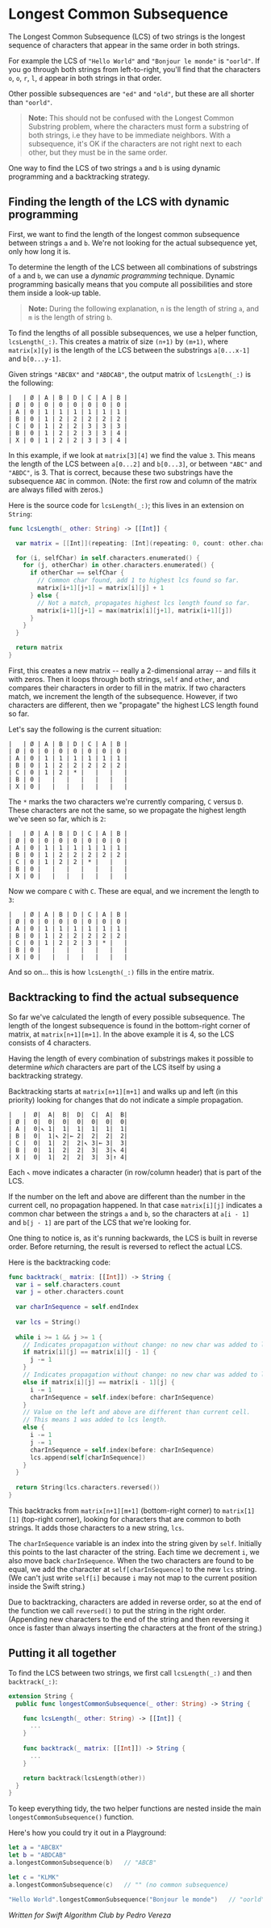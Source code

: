 # Longest Common Subsequence

The Longest Common Subsequence (LCS) of two strings is the longest sequence of characters that appear in the same order in both strings.

For example the LCS of `"Hello World"` and `"Bonjour le monde"` is `"oorld"`. If you go through both strings from left-to-right, you'll find that the characters `o`, `o`, `r`, `l`, `d` appear in both strings in that order.

Other possible subsequences are `"ed"` and `"old"`, but these are all shorter than `"oorld"`. 

> **Note:** This should not be confused with the Longest Common Substring problem, where the characters must form a substring of both strings, i.e they have to be immediate neighbors. With a subsequence, it's OK if the characters are not right next to each other, but they must be in the same order.

One way to find the LCS of two strings `a` and `b` is using dynamic programming and a backtracking strategy.

## Finding the length of the LCS with dynamic programming

First, we want to find the length of the longest common subsequence between strings `a` and `b`. We're not looking for the actual subsequence yet, only how long it is.

To determine the length of the LCS between all combinations of substrings of `a` and `b`, we can use a *dynamic programming* technique. Dynamic programming basically means that you compute all possibilities and store them inside a look-up table.

> **Note:** During the following explanation, `n` is the length of string `a`, and `m` is the length of string `b`.

To find the lengths of all possible subsequences, we use a helper function, `lcsLength(_:)`. This creates a matrix of size `(n+1)` by `(m+1)`, where `matrix[x][y]` is the length of the LCS between the substrings `a[0...x-1]` and `b[0...y-1]`.

Given strings `"ABCBX"` and `"ABDCAB"`, the output matrix of `lcsLength(_:)` is the following:

```
|   | Ø | A | B | D | C | A | B |
| Ø | 0 | 0 | 0 | 0 | 0 | 0 | 0 |
| A | 0 | 1 | 1 | 1 | 1 | 1 | 1 |  
| B | 0 | 1 | 2 | 2 | 2 | 2 | 2 |
| C | 0 | 1 | 2 | 2 | 3 | 3 | 3 |
| B | 0 | 1 | 2 | 2 | 3 | 3 | 4 |
| X | 0 | 1 | 2 | 2 | 3 | 3 | 4 |
```

In this example, if we look at `matrix[3][4]` we find the value `3`. This means the length of the LCS between `a[0...2]` and `b[0...3]`, or between `"ABC"` and `"ABDC"`, is 3. That is correct, because these two substrings have the subsequence `ABC` in common. (Note: the first row and column of the matrix are always filled with zeros.)

Here is the source code for `lcsLength(_:)`; this lives in an extension on `String`:

```swift
func lcsLength(_ other: String) -> [[Int]] {

  var matrix = [[Int]](repeating: [Int](repeating: 0, count: other.characters.count+1), count: self.characters.count+1)

  for (i, selfChar) in self.characters.enumerated() {
	for (j, otherChar) in other.characters.enumerated() {
	  if otherChar == selfChar {
		// Common char found, add 1 to highest lcs found so far.
		matrix[i+1][j+1] = matrix[i][j] + 1
	  } else {
		// Not a match, propagates highest lcs length found so far.
		matrix[i+1][j+1] = max(matrix[i][j+1], matrix[i+1][j])
	  }
	}
  }

  return matrix
}
```

First, this creates a new matrix -- really a 2-dimensional array -- and fills it with zeros. Then it loops through both strings, `self` and `other`, and compares their characters in order to fill in the matrix. If two characters match, we increment the length of the subsequence. However, if two characters are different, then we "propagate" the highest LCS length found so far.

Let's say the following is the current situation:

```
|   | Ø | A | B | D | C | A | B |
| Ø | 0 | 0 | 0 | 0 | 0 | 0 | 0 |
| A | 0 | 1 | 1 | 1 | 1 | 1 | 1 |  
| B | 0 | 1 | 2 | 2 | 2 | 2 | 2 |
| C | 0 | 1 | 2 | * |   |   |   |
| B | 0 |   |   |   |   |   |   |
| X | 0 |   |   |   |   |   |   |
```

The `*` marks the two characters we're currently comparing, `C` versus `D`. These characters are not the same, so we propagate the highest length we've seen so far, which is `2`:

```
|   | Ø | A | B | D | C | A | B |
| Ø | 0 | 0 | 0 | 0 | 0 | 0 | 0 |
| A | 0 | 1 | 1 | 1 | 1 | 1 | 1 |  
| B | 0 | 1 | 2 | 2 | 2 | 2 | 2 |
| C | 0 | 1 | 2 | 2 | * |   |   |
| B | 0 |   |   |   |   |   |   |
| X | 0 |   |   |   |   |   |   |
```

Now we compare `C` with `C`. These are equal, and we increment the length to `3`:

```
|   | Ø | A | B | D | C | A | B |
| Ø | 0 | 0 | 0 | 0 | 0 | 0 | 0 |
| A | 0 | 1 | 1 | 1 | 1 | 1 | 1 |  
| B | 0 | 1 | 2 | 2 | 2 | 2 | 2 |
| C | 0 | 1 | 2 | 2 | 3 | * |   |
| B | 0 |   |   |   |   |   |   |
| X | 0 |   |   |   |   |   |   |
```

And so on... this is how `lcsLength(_:)` fills in the entire matrix.

## Backtracking to find the actual subsequence

So far we've calculated the length of every possible subsequence. The length of the longest subsequence is found in the bottom-right corner of matrix, at `matrix[n+1][m+1]`. In the above example it is 4, so the LCS consists of 4 characters.

Having the length of every combination of substrings makes it possible to determine *which* characters are part of the LCS itself by using a backtracking strategy.

Backtracking starts at `matrix[n+1][m+1]` and walks up and left (in this priority) looking for changes that do not indicate a simple propagation.

```
|   |  Ø|  A|  B|  D|  C|  A|  B|
| Ø |  0|  0|  0|  0|  0|  0|  0|
| A |  0|↖ 1|  1|  1|  1|  1|  1|  
| B |  0|  1|↖ 2|← 2|  2|  2|  2|
| C |  0|  1|  2|  2|↖ 3|← 3|  3|
| B |  0|  1|  2|  2|  3|  3|↖ 4|
| X |  0|  1|  2|  2|  3|  3|↑ 4|
```

Each `↖` move indicates a character (in row/column header) that is part of the LCS.

If the number on the left and above are different than the number in the current cell, no propagation happened. In that case `matrix[i][j]` indicates a common char between the strings `a` and `b`, so the characters at `a[i - 1]` and `b[j - 1]` are part of the LCS that we're looking for.

One thing to notice is, as it's running backwards, the LCS is built in reverse order. Before returning, the result is reversed to reflect the actual LCS.

Here is the backtracking code:

```swift
func backtrack(_ matrix: [[Int]]) -> String {
  var i = self.characters.count
  var j = other.characters.count
  
  var charInSequence = self.endIndex
  
  var lcs = String()
  
  while i >= 1 && j >= 1 {
	// Indicates propagation without change: no new char was added to lcs.
	if matrix[i][j] == matrix[i][j - 1] {
	  j -= 1
	}
	// Indicates propagation without change: no new char was added to lcs.
	else if matrix[i][j] == matrix[i - 1][j] {
	  i -= 1
	  charInSequence = self.index(before: charInSequence)
	}
	// Value on the left and above are different than current cell.
	// This means 1 was added to lcs length.
	else {
	  i -= 1
	  j -= 1
	  charInSequence = self.index(before: charInSequence)
	  lcs.append(self[charInSequence])
	}
  }
  
  return String(lcs.characters.reversed())
}
```  

This backtracks from `matrix[n+1][m+1]` (bottom-right corner) to `matrix[1][1]` (top-right corner), looking for characters that are common to both strings. It adds those characters to a new string, `lcs`.

The `charInSequence` variable is an index into the string given by `self`. Initially this points to the last character of the string. Each time we decrement `i`, we also move back `charInSequence`. When the two characters are found to be equal, we add the character at `self[charInSequence]` to the new `lcs` string. (We can't just write `self[i]` because `i` may not map to the current position inside the Swift string.)

Due to backtracking, characters are added in reverse order, so at the end of the function we call `reversed()` to put the string in the right order. (Appending new characters to the end of the string and then reversing it once is faster than always inserting the characters at the front of the string.)

## Putting it all together

To find the LCS between two strings, we first call `lcsLength(_:)` and then `backtrack(_:)`:

```swift
extension String {
  public func longestCommonSubsequence(_ other: String) -> String {

    func lcsLength(_ other: String) -> [[Int]] {
      ...
    }
    
    func backtrack(_ matrix: [[Int]]) -> String {
      ...
    }

    return backtrack(lcsLength(other))
  }
}
```

To keep everything tidy, the two helper functions are nested inside the main `longestCommonSubsequence()` function.

Here's how you could try it out in a Playground:

```swift
let a = "ABCBX"
let b = "ABDCAB"
a.longestCommonSubsequence(b)   // "ABCB"

let c = "KLMK"
a.longestCommonSubsequence(c)   // "" (no common subsequence)

"Hello World".longestCommonSubsequence("Bonjour le monde")   // "oorld"
```

*Written for Swift Algorithm Club by Pedro Vereza*
